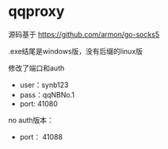 # qqproxy

源码基于  https://github.com/armon/go-socks5

.exe结尾是windows版，没有后缀的linux版

修改了端口和auth

- user：synb123
- pass：qqNBNo.1
- port:   41080

no auth版本：

- port： 41088